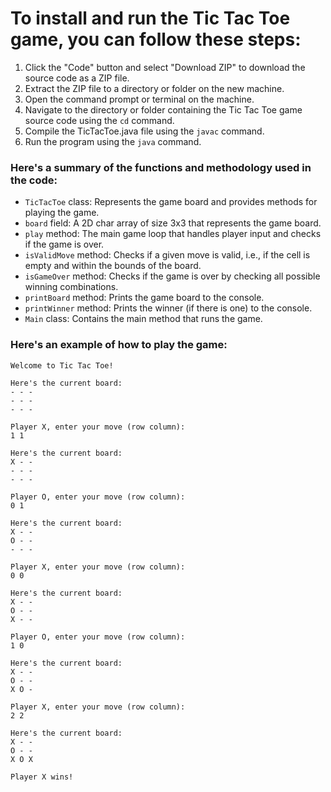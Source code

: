
# To install and run the Tic Tac Toe game, you can follow these steps:
1. Click the "Code" button and select "Download ZIP" to download the source code as a ZIP file.
2. Extract the ZIP file to a directory or folder on the new machine.
3. Open the command prompt or terminal on the machine.
4. Navigate to the directory or folder containing the Tic Tac Toe game source code using the ```cd``` command.
5. Compile the TicTacToe.java file using the ```javac``` command.
6. Run the program using the ```java``` command. 

### Here's a summary of the functions and methodology used in the code:
 - ```TicTacToe``` class: Represents the game board and provides methods for playing the game.
 - ```board``` field: A 2D char array of size 3x3 that represents the game board.
 - ```play``` method: The main game loop that handles player input and checks if the game is over.
 - ```isValidMove``` method: Checks if a given move is valid, i.e., if the cell is empty and within the bounds of the board.
 - ```isGameOver``` method: Checks if the game is over by checking all possible winning combinations.
 - ```printBoard``` method: Prints the game board to the console.
 - ```printWinner``` method: Prints the winner (if there is one) to the console.
 - ```Main``` class: Contains the main method that runs the game.
 
 
 ### Here's an example of how to play the game:
 ```
 Welcome to Tic Tac Toe!

Here's the current board:
- - -
- - -
- - -

Player X, enter your move (row column):
1 1

Here's the current board:
X - -
- - -
- - -

Player O, enter your move (row column):
0 1

Here's the current board:
X - -
O - -
- - -

Player X, enter your move (row column):
0 0

Here's the current board:
X - -
O - -
X - -

Player O, enter your move (row column):
1 0

Here's the current board:
X - -
O - -
X O -

Player X, enter your move (row column):
2 2

Here's the current board:
X - -
O - -
X O X

Player X wins!
 ```
